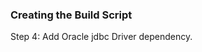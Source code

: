 ### Creating the Build Script
<section data-transition="fade-in slide-out">
    <p class="fragment current-visible">Step 4: Add Oracle jdbc Driver dependency.</p>
</section>
